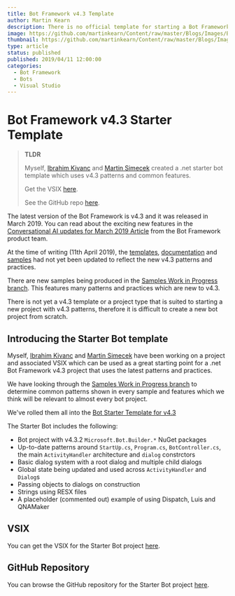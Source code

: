 ```yaml
---
title: Bot Framework v4.3 Template
author: Martin Kearn
description: There is no official template for starting a Bot Framework V4.3 project. So colleagues and I created one. This articles outlines what it does and how to use it.
image: https://github.com/martinkearn/Content/raw/master/Blogs/Images/BotVSIX.JPG
thumbnail: https://github.com/martinkearn/Content/raw/master/Blogs/Images/BotVSIX_thumb.JPG
type: article
status: published
published: 2019/04/11 12:00:00
categories: 
  - Bot Framework
  - Bots
  - Visual Studio
---
```


# Bot Framework v4.3 Starter Template

> **TLDR**
>
> Myself, [Ibrahim Kivanc](https://github.com/ikivanc) and [Martin Simecek](https://github.com/msimecek) created a .net starter bot template which uses v4.3 patterns and common features.
>
> Get the VSIX [here](https://github.com/martinkearn/Bot-v4.3-Template/raw/master/vsix/StarterBot.vsix).
>
> See the GitHub repo [here](https://github.com/martinkearn/Bot-Starter-Template).



The latest version of the Bot Framework is v4.3 and it was released in March 2019. You can read about the exciting new features in the [Conversational AI updates for March 2019 Article](https://azure.microsoft.com/en-gb/blog/conversational-ai-updates-for-march-2019/) from the Bot Framework product team.

At the time of writing (11th April 2019), the [templates](https://marketplace.visualstudio.com/items?itemName=BotBuilder.botbuilderv4), [documentation](https://docs.microsoft.com/en-us/azure/bot-service/?view=azure-bot-service-4.0) and [samples](https://github.com/Microsoft/BotBuilder-Samples/blob/master/README.md) had not yet been updated to reflect the new v4.3 patterns and practices.

There are new samples being produced in the [Samples Work in Progress branch](https://github.com/Microsoft/BotBuilder-Samples/tree/samples-work-in-progress). This features many patterns and practices which are new to v4.3.

There is not yet a v4.3 template or a project type that is suited to starting a new project with v4.3 patterns, therefore it is difficult to create a new bot project from scratch.

## Introducing the Starter Bot template

Myself, [Ibrahim Kivanc](https://github.com/ikivanc) and [Martin Simecek](https://github.com/msimecek) have been working on a project and associated VSIX which can be used as a great starting point for a .net Bot Framework v4.3 project that uses the latest patterns and practices.

We have looking through the [Samples Work in Progress branch](https://github.com/Microsoft/BotBuilder-Samples/tree/samples-work-in-progress) to determine common patterns shown in every sample and features which we think will be relevant to almost every bot project. 

We've rolled them all into the [Bot Starter Template for v4.3](https://github.com/martinkearn/Bot-Starter-Template)

The Starter Bot includes the following: 

- Bot project with v4.3.2 `Microsoft.Bot.Builder.*` NuGet packages
- Up-to-date patterns around `StartUp.cs`, `Program.cs`, `BotController.cs`, the main `ActivityHandler` architecture and `dialog` constrctors
- Basic dialog system with a root dialog and multiple child dialogs
- Global state being updated and used across `ActivityHandler` and `Dialog`s
- Passing objects to dialogs on construction
- Strings using RESX files
- A placeholder (commented out) example of using Dispatch, Luis and QNAMaker

## VSIX

You can get the VSIX for the Starter Bot project [here](https://github.com/martinkearn/Bot-v4.3-Template/raw/master/vsix/StarterBot.vsix).

## GitHub Repository

You can browse the GitHub repository for the Starter Bot project [here](https://github.com/martinkearn/Bot-Starter-Template).



